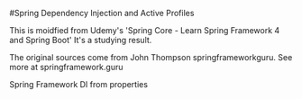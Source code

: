 #Spring Dependency Injection and Active Profiles

This is moidfied from Udemy's 'Spring Core - Learn Spring Framework 4 and Spring Boot'
It's a studying result.

The original sources come from John Thompson springframeworkguru.
See more at springframework.guru

Spring Framework DI from properties
